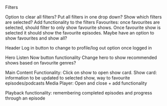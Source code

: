Filters

Option to clear all filters?
Put all filters in one drop down?
Show which filters are selected?
Add functionality to the filters
Favourites: once favourites are selected, should filter to only show favourite shows. Once favourite show is selected it should show the favourite episodes. Maybe have an option to show favourites and show all?

Header
Log in button to change to profile/log out option once logged in

Hero
Listen Now button functionality
Change hero to show recommended shows based on favourite genres?

Main Content
Functionality: Click on show to open show card.
Show card: information to be updated to selected show, way to favourite episodes/podcasts
Media Player: Open and close + add functionality

Playback functionality: remembering completed episodes and progress through an episode
